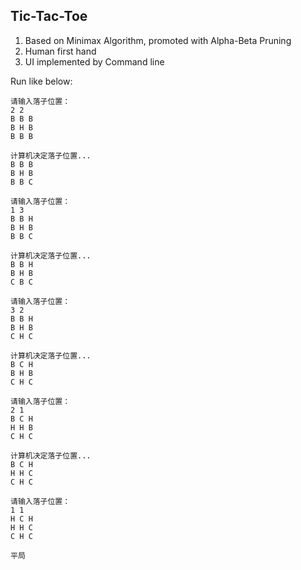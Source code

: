 ## Tic-Tac-Toe

1. Based on Minimax Algorithm, promoted with Alpha-Beta Pruning
2. Human first hand
3. UI implemented by Command line

Run like below:
```
请输入落子位置：
2 2
B B B 
B H B 
B B B 

计算机决定落子位置...
B B B 
B H B 
B B C 

请输入落子位置：
1 3
B B H 
B H B 
B B C 

计算机决定落子位置...
B B H 
B H B 
C B C 

请输入落子位置：
3 2
B B H 
B H B 
C H C 

计算机决定落子位置...
B C H 
B H B 
C H C 

请输入落子位置：
2 1
B C H 
H H B 
C H C 

计算机决定落子位置...
B C H 
H H C 
C H C 

请输入落子位置：
1 1
H C H 
H H C 
C H C 

平局
```
